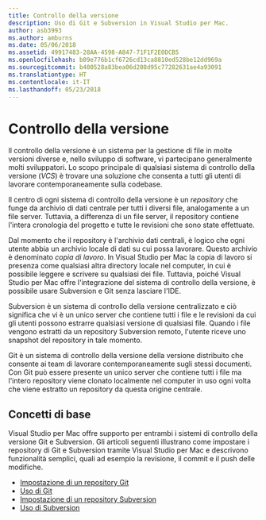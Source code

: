 ```yaml
---
title: Controllo della versione
description: Uso di Git e Subversion in Visual Studio per Mac.
author: asb3993
ms.author: amburns
ms.date: 05/06/2018
ms.assetid: 49917483-28AA-4598-A847-71F1F2E0DCB5
ms.openlocfilehash: b09e776b1cf6726cd13ca8810ed528be12dd969a
ms.sourcegitcommit: b400528a83bea06d208d95c77282631ae4a93091
ms.translationtype: HT
ms.contentlocale: it-IT
ms.lasthandoff: 05/23/2018
---
```

# <a name="version-control"></a>Controllo della versione

Il controllo della versione è un sistema per la gestione di file in molte versioni diverse e, nello sviluppo di software, vi partecipano generalmente molti sviluppatori. Lo scopo principale di qualsiasi sistema di controllo della versione (_VCS_) è trovare una soluzione che consenta a tutti gli utenti di lavorare contemporaneamente sulla codebase.

Il centro di ogni sistema di controllo della versione è un _repository_ che funge da archivio di dati centrale per tutti i diversi file, analogamente a un file server. Tuttavia, a differenza di un file server, il repository contiene l'intera cronologia del progetto e tutte le revisioni che sono state effettuate.

Dal momento che il repository è l'archivio dati centrali, è logico che ogni utente abbia un archivio locale di dati su cui possa lavorare. Questo archivio è denominato _copia di lavoro_. In Visual Studio per Mac la copia di lavoro si presenza come qualsiasi altra directory locale nel computer, in cui è possibile leggere e scrivere su qualsiasi dei file. Tuttavia, poiché Visual Studio per Mac offre l'integrazione del sistema di controllo della versione, è possibile usare Subversion e Git senza lasciare l'IDE.

Subversion è un sistema di controllo della versione centralizzato e ciò significa che vi è un unico server che contiene tutti i file e le revisioni da cui gli utenti possono estrarre qualsiasi versione di qualsiasi file. Quando i file vengono estratti da un repository Subversion remoto, l'utente riceve uno snapshot del repository in tale momento.

Git è un sistema di controllo della versione della versione distribuito che consente ai team di lavorare contemporaneamente sugli stessi documenti. Con Git può essere presente un unico server che contiene tutti i file ma l'intero repository viene clonato localmente nel computer in uso ogni volta che viene estratto un repository da questa origine centrale.

## <a name="basic-concepts"></a>Concetti di base 

Visual Studio per Mac offre supporto per entrambi i sistemi di controllo della versione Git e Subversion. Gli articoli seguenti illustrano come impostare i repository di Git e Subversion tramite Visual Studio per Mac e descrivono funzionalità semplici, quali ad esempio la revisione, il commit e il push delle modifiche.

* [Impostazione di un repository Git](set-up-git-repository.md) 
* [Uso di Git](working-with-git.md)
* [Impostazione di un repository Subversion](set-up-subversion-repository.md)
* [Uso di Subversion](working-with-subversion.md)